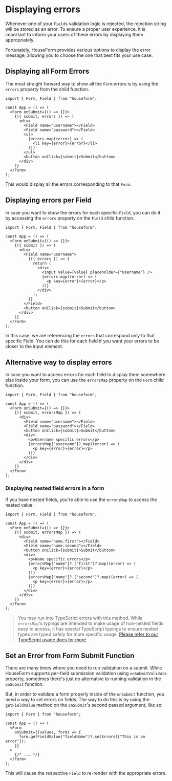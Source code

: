 # Displaying errors

Whenever one of your `Field`s validation logic is rejected, the rejection string will be stored as an error. To ensure a proper user experience, it is important to inform your users of these errors by displaying them appropriately.

Fortunately, HouseForm provides various options to display the error message, allowing you to choose the one that best fits your use case.

## Displaying all Form Errors

The most straight forward way to show all the `Form` errors is by using the `errors` property from the child function.

```tsx
import { Form, Field } from "houseform";

const App = () => (
  <Form onSubmit={() => {}}>
    {({ submit, errors }) => (
      <div>
        <Field name="username"></Field>
        <Field name="password"></Field>
        <ul>
          {errors.map((error) => (
            <li key={error}>{error}</li>
          ))}
        </ul>
        <button onClick={submit}>Submit</button>
      </div>
    )}
  </Form>
);
```

This would display all the errors corresponding to that `Form`.

## Displaying errors per Field

In case you want to show the errors for each specific `Field`, you can do it by accessing the `errors` property on the `Field` child function.

```tsx
import { Form, Field } from "houseform";

const App = () => (
  <Form onSubmit={() => {}}>
    {({ submit }) => (
      <div>
        <Field name="username">
          {({ errors }) => {
            return (
              <div>
                <input value={value} placeholder={"Username"} />
                {errors.map((error) => (
                  <p key={error}>{error}</p>
                ))}
              </div>
            );
          }}
        </Field>
        <button onClick={submit}>Submit</button>
      </div>
    )}
  </Form>
);
```

In this case, we are referencing the `errors` that correspond only to that specific Field. You can do this for each field if you want your errors to be closer to the input element.

## Alternative way to display errors

In case you want to access errors for each field to display them somewhere else inside your form, you can use the `errorsMap` property on the `Form` child function.

```tsx
import { Form, Field } from "houseform";

const App = () => (
  <Form onSubmit={() => {}}>
    {({ submit, errorsMap }) => (
      <div>
        <Field name="username"></Field>
        <Field name="password"></Field>
        <button onClick={submit}>Submit</button>
        <div>
          <p>Username specific errors</p>
          {errorsMap["username"]?.map((error) => (
            <p key={error}>{error}</p>
          ))}
        </div>
      </div>
    )}
  </Form>
);
```

### Displaying nested field errors in a form

If you have nested fields, you're able to use the `errorsMap` to access the nested value:

```tsx
import { Form, Field } from "houseform";

const App = () => (
  <Form onSubmit={() => {}}>
    {({ submit, errorsMap }) => (
      <div>
        <Field name="name.first"></Field>
        <Field name="name.second"></Field>
        <button onClick={submit}>Submit</button>
        <div>
          <p>Name specific errors</p>
          {errorsMap["name"]?.["first"]?.map((error) => (
            <p key={error}>{error}</p>
          ))}
          {errorsMap["name"]?.["second"]?.map((error) => (
            <p key={error}>{error}</p>
          ))}
        </div>
      </div>
    )}
  </Form>
);
```

> You may run into TypeScript errors with this method. While `errorsMap`'s typings are intended to make usage of non-nested fields easy to access, it has special TypeScript typings to ensure nested types are typed safely for more specific usage. [Please refer to our TypeScript usage docs for more](/guides/typescript).

## Set an Error from Form Submit Function

There are many times where you need to run validation on a submit. While HouseForm supports per-field submission validation using `onSubmitValidate` property, sometimes there's just no alternative to running validation in the `onSubmit` function.

But, in order to validate a form properly inside of the `onSubmit` function, you need a way to set errors on fields. The way to do this is by using the `getFieldValue` method on the `onSubmit`'s second passed argument, like so:

```tsx
import { Form } from "houseform";

const App = () => (
  <Form
    onSubmit={(values, form) => {
      form.getFieldValue("fieldName")?.setErrors(["This is an error"]);
    }}
  >
    {/* ... */}
  </Form>
);
```

This will cause the respective `Field` to re-render with the appropriate errors.
